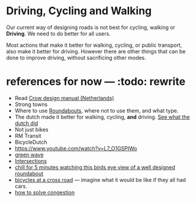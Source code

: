 # Driving, Cycling and Walking

Our current way of designing roads is not best for cycling, walking or **Driving**. We need to do better for all users.

Most actions that make it better for walking, cycling, or public transport, also make it better for driving. However there are other things that can be done to improve driving, without sacrificing other modes.

# references for now — :todo: rewrite

* Read [Crow design manual (Netherlands)](https://crowplatform.com/#downloads)
* Strong towns
* Where to use [Roundabouts](https://www.youtube.com/watch?v=G24x26s3Hjg), where not to use them, and what type.
* The dutch made it better for walking, cycling, **and** driving.
[See what the dutch did](https://www.youtube.com/watch?v=FXfNXLh51yc)
* Not just bikes
* RM Transit
* BicycleDutch
* <https://www.youtube.com/watch?v=L7_O1GSPIWo>
* [green wave](https://www.youtube.com/watch?v=N5miCcqguFo)
* [Intersections](https://www.youtube.com/watch?v=uxn-B4OuONY)
* [chill for 5 minutes watching this birds eye view of a well designed roundabout](https://www.youtube.com/watch?v=FR5l48_h5Eo)
* [bicycles at a cross road](https://www.youtube.com/watch?v=pqQSwQLDIK8) — imagine what it would be like if they all had cars.
* [how to solve congestion](https://www.youtube.com/watch?v=L7_O1GSPIWo)
